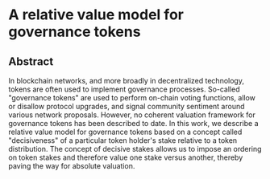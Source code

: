 # A relative value model for governance tokens

## Abstract

In blockchain networks, and more broadly in decentralized technology, tokens are often used to implement governance processes. So-called "governance tokens" are used to perform on-chain voting functions, allow or disallow protocol upgrades, and signal community sentiment around various network proposals. However, no coherent valuation framework for governance tokens has been described to date. In this work, we describe a relative value model for governance tokens based on a concept called "decisiveness" of a particular token holder's stake relative to a token distribution. The concept of decisive stakes allows us to impose an ordering on token stakes and therefore value one stake versus another, thereby paving the way for absolute valuation.
